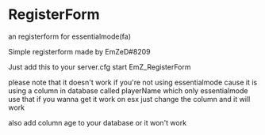 # RegisterForm
an registerform for essentialmode(fa)



Simple registerform made by EmZeD#8209

Just add this to your server.cfg 
start EmZ_RegisterForm


please note that it doesn't work if you're not using essentialmode cause it is using a column in database called playerName which only essentialmode use that if you wanna get it work on esx just change the column and it will work 



also add column age to your database or it won't work
